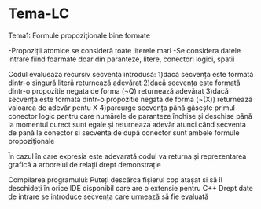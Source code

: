 # Tema-LC


Tema1:
Formule propoziţionale bine formate

-Propoziții atomice se consideră toate literele mari
-Se considera datele intrare fiind foarmate doar din paranteze, litere, conectori logici, spatii

Codul evalueaza recursiv secventa introdusă:
    1)dacă secvența este formată dintr-o singură literă returnează adevărat
    2)dacă secvența este formată dintr-o propozitie negata de forma (¬Q) returnează adevărat
    3)dacă secvența este formată dintr-o propozitie negata de forma (¬(X)) returnează valoarea de adevăr pentu X
    4)parcurge secvența până găsește primul conector logic pentru care numărele de paranteze închise și deschise până la momentul curect sunt egale și returneaza adevăr atunci când secventa de pană la conector si secventa de după conector sunt ambele formule propoziționale
    
În cazul în care expresia este adevarată codul va returna și reprezentarea grafică a arborelui de relații drept demonstrație
 
Compilarea programului:
  Puteți descărca fișierul cpp atașat și să îl deschideți în orice IDE disponibil care are o extensie pentru C++
  Drept date de intrare se introduce secvența care urmează să fie evaluată
